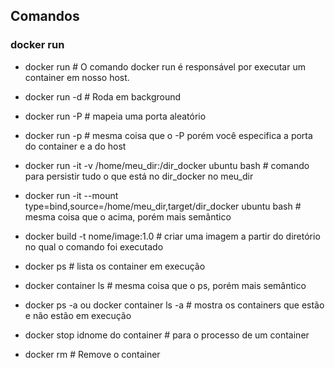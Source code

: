 ## Comandos
### docker run
- docker run # O comando docker run é responsável por executar um container em nosso host.
- docker run -d # Roda em background
- docker run -P # mapeia uma porta aleatório
- docker run -p # mesma coisa que o -P porém você especifica a porta do container e a do host
- docker run -it -v /home/meu_dir:/dir_docker ubuntu bash # comando para persistir tudo o que está no dir_docker no meu_dir
- docker run -it --mount type=bind,source=/home/meu_dir,target/dir_docker ubuntu bash # mesma coisa que o acima, porém mais semântico

- docker build -t nome/image:1.0 # criar uma imagem a partir do diretório no qual o comando foi executado

- docker ps # lista os container em execução
- docker container ls # mesma coisa que o ps, porém mais semântico
- docker ps -a ou docker container ls -a # mostra os containers que estão e não estão em execução
- docker stop idnome do container # para o processo de um container
- docker rm # Remove o container

